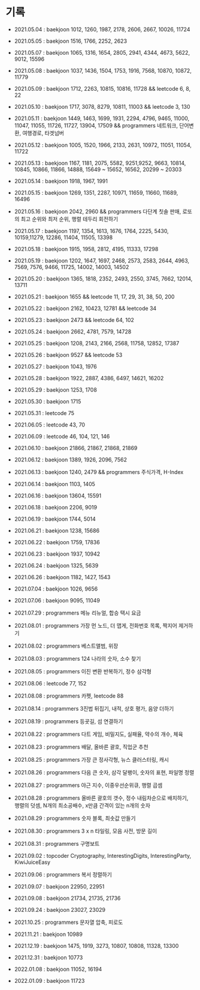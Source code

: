 # 기록

- 2021.05.04 : baekjoon 1012, 1260, 1987, 2178, 2606, 2667, 10026, 11724

- 2021.05.05 : baekjoon 1516, 1766, 2252, 2623

- 2021.05.07 : baekjoon 1065, 1316, 1654, 2805, 2941, 4344, 4673, 5622, 9012, 15596

- 2021.05.08 : baekjoon 1037, 1436, 1504, 1753, 1916, 7568, 10870, 10872, 11779

- 2021.05.09 : baekjoon 1712, 2263, 10815, 10816, 11728 && leetcode 6, 8, 22

- 2021.05.10 : baekjoon 1717, 3078, 8279, 10811, 11003 && leetcode 3, 130

- 2021.05.11 : baekjoon 1449, 1463, 1699, 1931, 2294, 4796, 9465, 11000, 11047, 11055, 11726, 11727, 13904, 17509 && programmers 네트워크, 단어변환, 여행경로, 타겟넘버

- 2021.05.12 : baekjoon 1005, 1520, 1966, 2133, 2631, 10972, 11051, 11054, 11722

- 2021.05.13 : baekjoon 1167, 1181, 2075, 5582, 9251,9252, 9663, 10814, 10845, 10866, 11866, 14888, 15649 ~ 15652, 16562, 20299 ~ 20303

- 2021.05.14 : baekjoon 1918, 1967, 1991

- 2021.05.15 : baekjoon 1269, 1351, 2287, 10971, 11659, 11660, 11689, 16496

- 2021.05.16 : baekjoon 2042, 2960 && programmers 다단계 칫솔 판매, 로또의 최고 순위와 최저 순위, 행렬 테두리 회전하기

- 2021.05.17 : baekjoon 1197, 1354, 1613, 1676, 1764, 2225, 5430, 10159,11279, 12286, 11404, 11505, 13398

- 2021.05.18 : baekjoon 1915, 1958, 2812, 4195, 11333, 17298

- 2021.05.19 : baekjoon 1202, 1647, 1697, 2468, 2573, 2583, 2644, 4963, 7569, 7576, 9466, 11725, 14002, 14003, 14502

- 2021.05.20 : baekjoon 1365, 1818, 2352, 2493, 2550, 3745, 7662, 12014, 13711

- 2021.05.21 : baekjoon 1655 && leetcode 11, 17, 29, 31, 38, 50, 200

- 2021.05.22 : baekjoon 2162, 10423, 12781 && leetcode 34

- 2021.05.23 : baekjoon 2473 && leetcode 64, 102

- 2021.05.24 : baekjoon 2662, 4781, 7579, 14728

- 2021.05.25 : baekjoon 1208, 2143, 2166, 2568, 11758, 12852, 17387

- 2021.05.26 : baekjoon 9527 && leetcode 53

- 2021.05.27 : baekjoon 1043, 1976

- 2021.05.28 : baekjoon 1922, 2887, 4386, 6497, 14621, 16202

- 2021.05.29 : baekjoon 1253, 1708

- 2021.05.30 : baekjoon 1715

- 2021.05.31 : leetcode 75

- 2021.06.05 : leetcode 43, 70

- 2021.06.09 : leetcode 46, 104, 121, 146

- 2021.06.10 : baekjoon 21866, 21867, 21868, 21869

- 2021.06.12 : baekjoon 1389, 1926, 2096, 7562

- 2021.06.13 : baekjoon 1240, 2479 && programmers 주식가격, H-Index

- 2021.06.14 : baekjoon 1103, 1405

- 2021.06.16 : baekjoon 13604, 15591

- 2021.06.18 : baekjoon 2206, 9019

- 2021.06.19 : baekjoon 1744, 5014

- 2021.06.21 : baekjoon 1238, 15686

- 2021.06.22 : baekjoon 1759, 17836

- 2021.06.23 : baekjoon 1937, 10942

- 2021.06.24 : baekjoon 1325, 5639

- 2021.06.26 : baekjoon 1182, 1427, 1543

- 2021.07.04 : baekjoon 1026, 9656

- 2021.07.06 : baekjoon 9095, 11049

- 2021.07.29 : programmers 메뉴 리뉴얼, 합승 택시 요금

- 2021.08.01 : programmers 가장 먼 노드, 더 맵게, 전화번호 목록, 짝지어 제거하기

- 2021.08.02 : programmers 베스트앨범, 위장

- 2021.08.03 : programmers 124 나라의 숫자, 소수 찾기

- 2021.08.05 : programmers 이진 변환 반복하기, 정수 삼각형

- 2021.08.06 : leetcode 77, 152

- 2021.08.08 : programmers 카펫, leetcode 88

- 2021.08.14 : programmers 3진법 뒤집기, 내적, 상호 평가, 음양 더하기

- 2021.08.19 : programmers 등굣길, 섬 연결하기

- 2021.08.22 : programmers 다트 게임, 비밀지도, 실패율, 약수의 개수, 체육

- 2021.08.23 : programmers 배달, 올바른 괄호, 직업군 추천

- 2021.08.25 : programmers 가장 큰 정사각형, 뉴스 클러스터링, 캐시

- 2021.08.26 : programmers 다음 큰 숫자, 삼각 달팽이, 숫자의 표현, 파일명 정렬

- 2021.08.27 : programmers 야근 지수, 이중우선순위큐, 행렬 곱셈

- 2021.08.28 : programmers 올바른 괄호의 갯수, 정수 내림차순으로 배치하기, 행렬의 덧셈, N개의 최소공배수, x만큼 간격이 있는 n개의 숫자

- 2021.08.29 : programmers 숫자 블록, 최솟값 만들기

- 2021.08.30 : programmers 3 x n 타일링, 모음 사전, 방문 길이

- 2021.08.31 : programmers 구명보트

- 2021.09.02 : topcoder Cryptography, InterestingDigits, InterestingParty, KiwiJuiceEasy

- 2021.09.06 : programmers 복서 정렬하기

- 2021.09.07 : baekjoon 22950, 22951

- 2021.09.08 : baekjoon 21734, 21735, 21736

- 2021.09.24 : baekjoon 23027, 23029

- 2021.10.25 : programmers 문자열 압축, 피로도

- 2021.11.21 : baekjoon 10989

- 2021.12.19 : baekjoon 1475, 1919, 3273, 10807, 10808, 11328, 13300

- 2021.12.31 : baekjoon 10773

- 2022.01.08 : baekjoon 11052, 16194

- 2022.01.09 : baekjoon 11723
